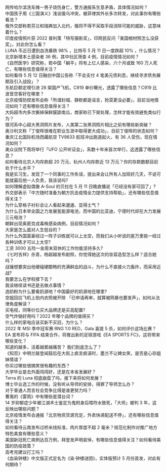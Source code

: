 网传哈尔滨洗车摊一男子烧伤身亡，警方通报系生意矛盾，具体情况如何？  
中国孩子用《三国演义》浅谈俄乌冲突，被菲律宾外长多次转发，对此事你有哪些看法？  
俄外交部称若芬兰和瑞典加入北约，俄将不得不采取手段消除可能的威胁，这意味着什么？  
印度疫情照片获 2022 普利策「特写摄影奖」，印网民反问「美国棺材照怎么没获奖」，对此你怎么看？  
LUNA 币近日遭到血洗暴跌 98% ，比特币 5 月 11 日一度跌超 10% ，什么情况？  
北京新增本土感染者 36 例，其中社区筛查 4 例，目前疫情情况如何？  
《自然医学》研究称，若中国「躺平」将有上亿人感染，六个月或致 160 万人死亡，有哪些信息值得关注？  
如何看待 5 月 12 日融创中国公告称「不会支付 4 笔美元债利息，继续寻求债务展期及引入战投」？  
东航巨额定增引进 28 架国产飞机，C919 单价曝光，透露了哪些信息？C919 比波音空客好在哪里？  
北京疫情防控发布会称「所谓封城、静默都是谣言，抢菜更没必要」，目前当地情况如何？还有哪些信息值得关注？  
大妈超市内多次撕掉保鲜膜舔南瓜，商家称已下架处理，怎样才能有效避免类似行为？  
银河系中心超大黑洞照片发布，人类第二张黑洞照片相比之前有哪些新突破？  
奥沙利文称「丁俊晖很难在职业生涯中取得更大成功」，目前丁俊晖的状态如何？  
重庆江北国际机场西藏航空 TV9833 航班冲出跑道起火，有 36 人受伤，现在情况如何？  
美众议院下周将举行「UFO 公开听证会」，系数十年来首次举行，这透露了哪些信息？  
如何看待北京人均存款超 20 万元、杭州人均存款近 13 万元？你的存款数额目前处于什么水平？  
我是实习生，发现了一个同事的工作失误，提出来会让所有人加班好几天，不说可能就最后他一人负责，我该说吗?  
如何理解虚拟偶像 A-Soul 的贝拉在 5 月 11 日晚直播说「已经没有家可回了」?  
外交部表示「中方随时准备为朝方抗击疫情全力提供支持帮助」，还有哪些信息值得关注？  
为什么穿格子衬衫会让人看起来邋遢、显得土气？  
为什么日本举全国之力发展氢能源电池，而中国的比亚迪，宁德时代却在大力发展三元电池？  
朝鲜出现奥密克戎毒株感染病例，目前情况如何？  
大家是怎么面对人生低谷的？  
为什么外国富豪经过一阵子训练就可以上太空，而我们从小听说的是万里挑一经过各种训练才可以上太空?  
工资 3000 五险一金周末双休的工作你能坚持多久?  
《七时吉祥》杀青，杨超越发布剧照，你觉得她这次的妆容造型怎么样？适合她吗？  
战锤想要突出他硬碰硬酣畅的充满鲜血的战斗，为什么不直接火力轰炸，而采用近战?  
我要怎么在学校撑下去？  
我该继续读书还是去做点事情？  
选奶粉为什么要看奶源地？中国最好的奶源地在哪里?  
空姐回应飞机上拍内衣照被开除 「已申请再审，就算被网暴也要发声」，如何从法律角度解读？  
买电视，同等价位买大品牌还是买高配置?  
空气炸锅好用吗？2022 年哪个品牌的值得买？  
什么样的家电应该买新不买旧，为什么？  
2022 年 MSI 季中冠军赛 RNG 1:0 RED，Gala 喜提 5 杀，如何评价这场比赛？  
EA 宣布将与 FIFA 结束合作，将推出新的足球游戏《EA SPORTS FC》，这将带来哪些变化？  
知道的越多，活着越累越痛苦？ 我们到底怎么了？  
《知否》中明兰敲登闻鼓后在大街上疯言疯语时，墨兰不让婢女笑，是否是心存姐妹情谊？  
你买过哪些很搞笑很有趣的东西？  
大学毕业是去外面闯闯好，还是在本省发展好？  
Terra 的 Luna 彻底崩盘了吗，接下来将如何发展？  
博士毕业选工作的时候，没有听从导师的安排，得罪了导师怎么办？  
对于普通人而言社会竞争比得是谁更努力吗？  
曹禺的《雷雨》中有哪些是潜台词？  
14 岁抑郁症少年被江湖术士鉴定为鬼附身后喂符水致死，「大师」被判 3 年，这反映出哪些问题？  
北京疫情发布会通报「北京物资货源充足，外卖快递配送不停」，还有哪些信息值得关注？  
如何看待云南发布过桥米线标准，肉片厚度不超 2 毫米？规范化制作对推广地方特色美食有哪些意义？  
美国新冠死亡病例达百万例，拜登发声明哀悼，有哪些信息值得关注？如何看待美国的防疫政策？  
高考完建议打工吗？  
《血染钟楼》中文版正式定名为《染·钟楼谜团》，实体版预计 5 月份首发，对此有何期待？  
